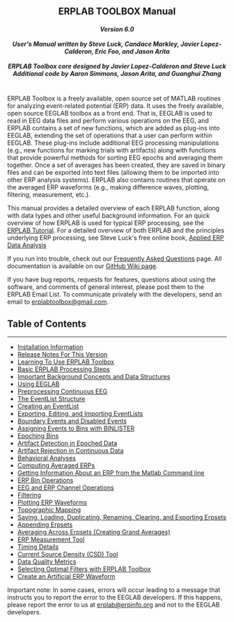 <h2 align="center">ERPLAB TOOLBOX Manual </h2>
<h5 align="center">
Version 6.0<br><br>
User's Manual written by Steve Luck, Candace Markley, Javier Lopez-Calderon, Eric Foo, and Jason Arita<br><br>
ERPLAB Toolbox core designed by Javier Lopez-Calderon and Steve Luck<br>
Additional code by Aaron Simmons, Jason Arita, and Guanghui Zhang<br><br>
</h5>

ERPLAB Toolbox is a freely available, open source set of MATLAB routines for analyzing event-related potential (ERP) data.  It uses the freely available, open source EEGLAB toolbox as a front end.  That is, EEGLAB is used to read in EEG data files and perform various operations on the EEG, and ERPLAB contains a set of new functions, which are added as plug-ins into EEGLAB, extending the set of operations that a user can perform within EEGLAB. These plug-ins include additional EEG processing manipulations (e.g., new functions for marking trials with artifacts) along with functions that provide powerful methods for sorting EEG epochs and averaging them together.  Once a set of averages has been created, they are saved in binary files and can be exported into text files (allowing them to be imported into other ERP analysis systems). ERPLAB also contains  routines that operate on the averaged ERP waveforms (e.g., making difference waves, plotting, filtering, measurement, etc.).

This manual provides a detailed overview of each ERPLAB function, along with data types and other useful background information. For an quick overview of how ERPLAB is used for typical ERP processing, see the [ERPLAB Tutorial](https://github.com/lucklab/erplab/wiki/Tutorial). For a detailed overview of both ERPLAB and the principles underlying ERP processing, see Steve Luck's free online book, [Applied ERP Data Analysis](https://doi.org/10.18115/D5QG92 )

If you run into trouble, check out our [Frequently Asked Questions](https://github.com/lucklab/erplab/wiki/Troubleshooting-and-Frequently-Asked-Questions) page.  All documentation is available on our [GitHub Wiki page](https://github.com/lucklab/erplab/wiki).

If you have bug reports, requests for features, questions about using the software, and comments of general interest, please post them to the ERPLAB Email List.  To communicate privately with the developers, send an email to [erplabtoolbox@gmail.com](mailto:erplabtoolbox@gmail.com).

## Table of Contents
---
- [Installation Information](./Installation)
- [Release Notes For This Version](https://github.com/lucklab/erplab/releases/)
- [Learning To Use ERPLAB Toolbox](./Learning-to-Use-ERPLAB-Toolbox)
- [Basic ERPLAB Processing Steps](./Basic-ERPLAB-Processing-Steps)
- [Important Background Concepts and Data Structures](./Important-Background-Concepts-and-Data-Structures)
- [Using EEGLAB](./Using-EEGLAB)
- [Preprocessing Continuous EEG](./Preprocessing-Continuous-EEG-Data)
- [The EventList Structure](./The-EVENTLIST-Structure)
- [Creating an EventList](./Creating-An-EVENTLIST)
- [Exporting, Editing, and Importing EventLists](./Exporting,-Editing,-and-Importing-EVENTLISTS)
- [Boundary Events and Disabled Events](./Boundary-Events-and-Disabled-Events)
- [Assigning Events to Bins with BINLISTER](./Assigning-Events-to-Bins-with-BINLISTER)
- [Epoching Bins](./Epoching-Bins)
- [Artifact Detection in Epoched Data](./Artifact-Detection-in-Epoched-Data)
- [Artifact Rejection in Continuous Data](./Artifact-Rejection-in-Continuous-Data)
- [Behavioral Analyses](./Behavioral-Analyses)
- [Computing Averaged ERPs](./Computing-Averaged-ERPs)
- [Getting Information About an ERP from the Matlab Command line](./Getting-Information-about-an-ERP-from-the-Matlab-Command-Line)
- [ERP Bin Operations](./ERP-Bin-Operations)
- [EEG and ERP Channel Operations](./EEG-and-ERP-Channel-Operations)
- [Filtering](./Filtering)
- [Plotting ERP Waveforms](./Plotting-ERP-Waveforms)
- [Topographic Mapping](./Topographic-Mapping)
- [Saving, Loading, Duplicating, Renaming, Clearing, and Exporting Erpsets](./Saving,-Loading,-Duplicating,-Renaming,-Clearing,-and-Exporting-ERPSETS)
- [Appending Erpsets](./Appending-ERPSETS)
- [Averaging Across Erpsets (Creating Grand Averages)](./Averaging-Across-ERPSETS-(Creating-Grand-Averages))
- [ERP Measurement Tool](./ERP-Measurement-Tool)
- [Timing Details](./Timing-Details)
- [Current Source Density (CSD) Tool](./Current-Source-Density-(CSD)-tool)
- [Data Quality Metrics](https://github.com/lucklab/erplab/wiki/ERPLAB-Data-Quality-Metrics)
- [Selecting Optimal Filters with ERPLAB Toolbox](https://github.com/lucklab/erplab/wiki/Selecting-Optimal-Filters-with-ERPLAB-Toolbox)
- [Create an Artificial ERP Waveform](https://github.com/lucklab/erplab/wiki/Create-an-Artificial-ERP-Waveform)

Important note: In some cases, errors will occur leading to a message that instructs you to report the error to the EEGLAB developers. If this happens, please report the error to us at erplab@erpinfo.org and not to the EEGLAB developers.